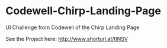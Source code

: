 # Codewell-Chirp-Landing-Page
UI Challenge from Codewell of the Chirp Landing Page

See the Project here:
http://www.shorturl.at/tINSV
